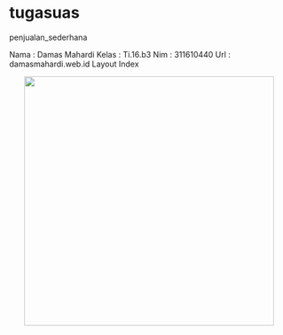 # tugasuas
penjualan_sederhana

Nama	: Damas Mahardi
Kelas	: Ti.16.b3
Nim	  : 311610440
Url   : damasmahardi.web.id
Layout Index
<p align="center">
<img src="https://github.com/DamasMahardi/tugasuas/barangss.png" width="450 height="300"/>
</p><br>
